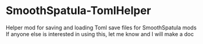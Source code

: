 # SmoothSpatula-TomlHelper

Helper mod for saving and loading Toml save files for SmoothSpatula mods
If anyone else is interested in using this, let me know and I will make a doc
